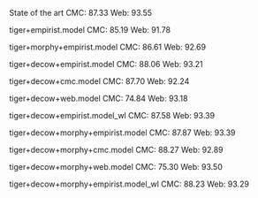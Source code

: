 State of the art
CMC: 87.33
Web: 93.55

tiger+empirist.model
CMC: 85.19
Web: 91.78

tiger+morphy+empirist.model
CMC: 86.61
Web: 92.69

tiger+decow+empirist.model
CMC: 88.06
Web: 93.21

tiger+decow+cmc.model
CMC: 87.70
Web: 92.24

tiger+decow+web.model
CMC: 74.84
Web: 93.18

tiger+decow+empirist.model_wl
CMC: 87.58
Web: 93.39

tiger+decow+morphy+empirist.model
CMC: 87.87
Web: 93.39

tiger+decow+morphy+cmc.model
CMC: 88.27
Web: 92.89

tiger+decow+morphy+web.model
CMC: 75.30
Web: 93.50

tiger+decow+morphy+empirist.model_wl
CMC: 88.23
Web: 93.29
